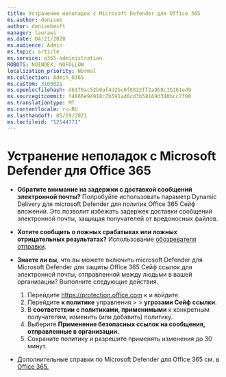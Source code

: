 ```yaml
---
title: Устранение неполадок с Microsoft Defender для Office 365
ms.author: deniseb
author: denisebmsft
manager: laurawi
ms.date: 04/21/2020
ms.audience: Admin
ms.topic: article
ms.service: o365-administration
ROBOTS: NOINDEX, NOFOLLOW
localization_priority: Normal
ms.collection: Admin_O365
ms.custom: 3100021
ms.openlocfilehash: d6170ac52b9af4d2bc6f8822ff2a9b8c1b161ed9
ms.sourcegitcommit: f4866e94918c7b591ad0cd3b58169d340bcc7f00
ms.translationtype: MT
ms.contentlocale: ru-RU
ms.lasthandoff: 05/19/2021
ms.locfileid: "52544771"
---
```

# <a name="troubleshoot-issues-with-microsoft-defender-for-office-365"></a>Устранение неполадок с Microsoft Defender для Office 365

- **Обратите внимание на задержки с доставкой сообщений электронной почты?** Попробуйте использовать параметр Dynamic Delivery для microsoft Defender для политик Office 365 Сейф вложений. Это позволит избежать задержек доставки сообщений электронной почты, защищая получателей от вредоносных файлов.
- **Хотите сообщить о ложных срабатывах или ложных отрицательных результатах?** Использование [обозревателя отправки](https://protection.office.com/reportsubmission).
- **Знаете ли вы,** что вы можете включить microsoft Defender для Microsoft Defender для защиты Office 365 Сейф ссылок для электронной почты, отправленной между людьми в вашей организации? Выполните следующие действия.
    1. Перейдите https://protection.office.com к и войдите.
    2. Перейдите **к политике** управления  >    >  **угрозами Сейф ссылки**.
    3. В **соответствии с политиками, применимыми** к конкретным получателям, изменить (или добавить) политику.
    4. Выберите **Применение безопасных ссылок на сообщения, отправленные в организации.**
    5. Сохраните политику и разрешите применять изменения до 30 минут.

- Дополнительные справки по Microsoft Defender для Office 365 см. в [Office 365.](/microsoft-365/security/office-365-security/office-365-atp)